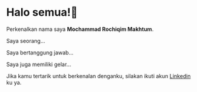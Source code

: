 # Halo semua!👋

Perkenalkan nama saya **Mochammad Rochiqim Makhtum**.<br>

Saya seorang...<br>

Saya bertanggung jawab...<br>

Saya juga memiliki gelar...<br>

Jika kamu tertarik untuk berkenalan denganku, silakan ikuti akun [Linkedin](https://www.linkedin.com/in/mochammad-makhthum-00a20837b/) ku ya.

